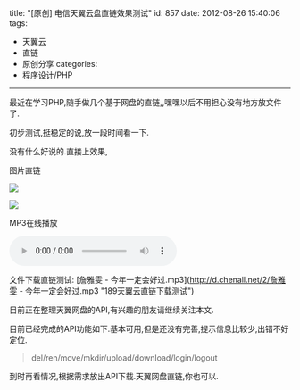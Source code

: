 title: "[原创] 电信天翼云盘直链效果测试"
id: 857
date: 2012-08-26 15:40:06
tags: 
- 天翼云
- 直链
- 原创分享
categories: 
- 程序设计/PHP
---

最近在学习PHP,随手做几个基于网盘的直链,,嘿嘿以后不用担心没有地方放文件了.

初步测试,挺稳定的说,放一段时间看一下.

没有什么好说的.直接上效果,

图片直链

[![](http://d.chenall.net/2/9lightning9.jpg)](http://d.chenall.net/2/9lightning9.jpg)

[![](http://d.chenall.net/2/8lightning8.jpg)](http://d.chenall.net/2/8lightning8.jpg)

MP3在线播放

<audio controls="controls" loop="loop" src="http://d.chenall.net/2/詹雅雯 - 今年一定会好过.mp3">你的浏览器不给力呀，要支持html5的才行喔。建议试试chrome。</audio>

文件下载直链测试: [詹雅雯 - 今年一定会好过.mp3](http://d.chenall.net/2/詹雅雯 - 今年一定会好过.mp3 "189天翼云直链下载测试")

目前正在整理天翼网盘的API,有兴趣的朋友请继续关注本文.

目前已经完成的API功能如下.基本可用,但是还没有完善,提示信息比较少,出错不好定位.
>del/ren/move/mkdir/upload/download/login/logout

到时再看情况,根据需求放出API下载.天翼网盘直链,你也可以.